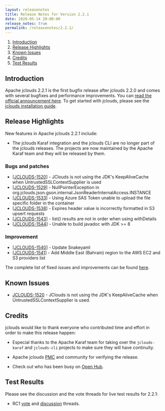 ```yaml
---
layout: releasenotes
title: Release Notes for Version 2.2.1
date: 2020-05-14 20:00:00
release_notes: true
permalink: /releasenotes/2.2.1/
---
```


1. [Introduction](#intro)
1. [Release Highlights](#highlights)
1. [Known Issues](#knownissues)
1. [Credits](#credits)
1. [Test Results](#test)

## <a id="intro"></a>Introduction

Apache jclouds 2.2.1 is the first bugfix release after jclouds 2.2.0 and comes with several bugfixes and performance improvements.
You can [read the official announcement here](https://s.apache.org/jclouds221). To get started with jclouds, please see the [jclouds installation guide](/start/install/).

## <a id="highlights"></a>Release Highlights

New features in Apache jclouds 2.2.1 include:

* The jclouds Karaf integration and the jclouds CLI are no longer part of the jclouds releases. The projects are now
  maintained by the Apache Karaf team and they will be released by them.

### Bugs and patches

<ul>
<li>[<a href='https://issues.apache.org/jira/browse/JCLOUDS-1520'>JCLOUDS-1520</a>] -         JClouds is not using the JDK&#39;s KeepAliveCache when UntrustedSSLContextSupplier is used
</li>
<li>[<a href='https://issues.apache.org/jira/browse/JCLOUDS-1529'>JCLOUDS-1529</a>] -         NullPointerException in org.jclouds.json.gson.internal.JsonReaderInternalAccess.INSTANCE
</li>
<li>[<a href='https://issues.apache.org/jira/browse/JCLOUDS-1533'>JCLOUDS-1533</a>] -         Using Azure SAS Token unable to upload the file specific folder in the container
</li>
<li>[<a href='https://issues.apache.org/jira/browse/JCLOUDS-1538'>JCLOUDS-1538</a>] -         Expires header value is incorrectly formatted in S3 upsert requests
</li>
<li>[<a href='https://issues.apache.org/jira/browse/JCLOUDS-1543'>JCLOUDS-1543</a>] -         list() results are not in order when using withDetails
</li>
<li>[<a href='https://issues.apache.org/jira/browse/JCLOUDS-1544'>JCLOUDS-1544</a>] -         Unable to build javadoc with JDK &gt;= 8
</li>
</ul>

### Improvement

<ul>
<li>[<a href='https://issues.apache.org/jira/browse/JCLOUDS-1540'>JCLOUDS-1540</a>] -         Update Snakeyaml
</li>
<li>[<a href='https://issues.apache.org/jira/browse/JCLOUDS-1541'>JCLOUDS-1541</a>] -         Add Middle East (Bahrain) region to the AWS EC2 and S3 providers list
</li>
</ul>

The complete list of fixed issues and improvements can be found [here](https://issues.apache.org/jira/secure/ReleaseNote.jspa?version=12346361&styleName=Html&projectId=12314430).

## <a id="knownissues"></a> Known Issues

* [JCLOUDS-1520](https://issues.apache.org/jira/browse/JCLOUDS-1520) - JClouds is not using the JDK's KeepAliveCache when UntrustedSSLContextSupplier is used.

## <a id="credits"></a>Credits

jclouds would like to thank everyone who contributed time and effort in order to make this release happen:

* Especial thanks to the Apache Karaf team for taking over the `jclouds-karaf` and `jclouds-cli` projects to
  make sure they will have continuity.

* Apache jclouds [PMC](http://people.apache.org/committers-by-project.html#jclouds-pmc) and community for verifying the release.
* Check out who has been busy on [Open Hub](https://www.openhub.net/p/jclouds/contributors?query=&sort=latest_commit).

## <a id="test"></a>Test Results

Please see the discussion and the vote threads for live test results for 2.2.1:

* RC1 [vote](https://s.apache.org/jclouds221rc1vote) and [discussion](https://s.apache.org/jclouds221rc1discuss) threads.
